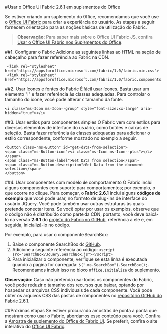 
#<a name="use-office-ui-fabric-261-in-office-add-ins"></a>Usar o Office UI Fabric 2.6.1 em suplementos do Office

Se estiver criando um suplemento do Office, recomendamos que você use o [Office UI Fabric](https://github.com/OfficeDev/Office-UI-Fabric) para criar a experiência do usuário. As etapas a seguir fornecem orientação para as noções básicas de utilização do Fabric.  

> **Observação:** Para saber mais sobre o Office UI Fabric JS, confira [Usar o Office UI Fabric nos Suplementos do Office](https://dev.office.com/docs/add-ins/design/using-office-ui-fabric-js).

##<a name="1-set-up-fabric"></a>1. Configurar o Fabric
Adicione as seguintes linhas ao HTML na seção de cabeçalho para fazer referência ao Fabric na CDN.

     <link rel="stylesheet" href="https://appsforoffice.microsoft.com/fabric/1.0/fabric.min.css">
     <link rel="stylesheet" href="https://appsforoffice.microsoft.com/fabric/1.0/fabric.components.min.css">


##<a name="2-use-fabric-icons-and-fonts"></a>2. Usar ícones e fontes do Fabric
É fácil usar ícones. Basta usar um elemento "i" e fazer referência às classes adequadas. Para controlar o tamanho do ícone, você pode alterar o tamanho da fonte.

    <i class="ms-Icon ms-Icon--group" style="font-size:xx-large" aria-hidden="true"></i>


##<a name="3-use-styles-for-simple-components"></a>3. Usar estilos para componentes simples
O Fabric vem com estilos para diversos elementos de interface do usuário, como botões e caixas de seleção. Basta fazer referência às classes adequadas para adicionar o estilo correspondente, conforme mostrado no exemplo a seguir.

    <button class="ms-Button" id="get-data-from-selection">
    <span class="ms-Button-icon"><i class="ms-Icon ms-Icon--plus"></i></span>
    <span class="ms-Button-label">Get Data from selection</span>
    <span class="ms-Button-description">Get Data from the document selection</span>
    </button>

##<a name="4-use-components-with-sample-behavior"></a>4. Usar componentes com modelo de comportamento
O Fabric inclui alguns componentes com suporte para comportamentos; por exemplo, o que ocorre no clique. Para começar, o **Fabric 2.6.1** inclui alguns **códigos de exemplo** que você pode usar, no formato de plug-ins de interface do usuário JQuery. Você pode também usar outras estruturas às quais pretende conectar itens. Se você optar por usar os exemplos, observe que o código não é distribuído como parte da CDN, portanto, você deve baixá-lo na versão **2.6.1** do [projeto do Fabric no GitHub](https://github.com/OfficeDev/office-ui-fabric-core/tree/release/2.6.1), referência a ele e, em seguida, inicializá-lo no código. 

Por exemplo, para usar o componente SearchBox:

1. Baixe o componente SearchBox do [GitHub](https://github.com/OfficeDev/office-ui-fabric-core/tree/release/2.6.1/src/components/SearchBox).
2. Adicione a seguinte referência ao código: `<script src="SearchBox/Jquery.SearchBox.js"></script>`
3. Para inicializar o componente, verifique se esta linha é executada quando a página for carregada: `$(".ms-SearchBox").SearchBox();`. Recomendamos incluir isso no bloco `Office.Initialize` do suplemento.     

**Observação:** Caso não pretenda usar todos os componentes do Fabric, você pode reduzir o tamanho dos recursos que baixar, optando por hospedar os arquivos CSS individuais de cada componente. Você pode obter os arquivos CSS das pastas de componentes no [repositório GitHub do Fabric 2.6.1](https://github.com/OfficeDev/office-ui-fabric-core/tree/release/2.6.1). 


##<a name="next-steps"></a>Próximas etapas
Se estiver procurando amostras de ponta a ponta que mostram como usar o Fabric, abordamos esse conteúdo para você. Confira a [Amostra de suplemento do Office do Fabric UI](https://github.com/OfficeDev/Office-Add-in-Fabric-UI-Sample). Se preferir, confira o site interativo do [Office UI Fabric](https://github.com/OfficeDev/Office-UI-Fabric).

